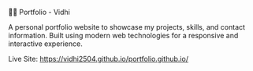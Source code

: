 🧑‍💻 Portfolio - Vidhi

A personal portfolio website to showcase my projects, skills, and contact information. Built using modern web technologies for a responsive and interactive experience.

Live Site: https://vidhi2504.github.io/portfolio.github.io/
